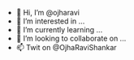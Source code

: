 - 👋 Hi, I’m @ojharavi
- 👀 I’m interested in ...
- 🌱 I’m currently learning ...
- 💞️ I’m looking to collaborate on ...
- 📫 Twit on @OjhaRaviShankar

<!---
ojharavi/ojharavi is a ✨ special ✨ repository because its `README.md` (this file) appears on your GitHub profile.
You can click the Preview link to take a look at your changes.
--->

